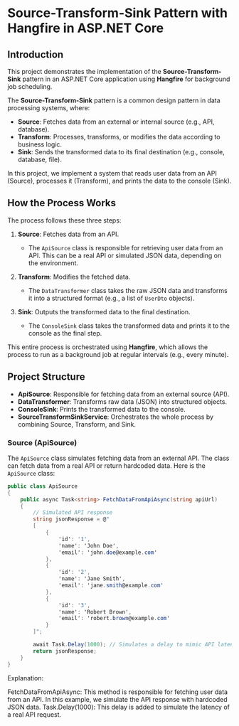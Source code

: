 # Source-Transform-Sink Pattern with Hangfire in ASP.NET Core

## Introduction

This project demonstrates the implementation of the **Source-Transform-Sink** pattern in an ASP.NET Core application using **Hangfire** for background job scheduling.

The **Source-Transform-Sink** pattern is a common design pattern in data processing systems, where:
- **Source**: Fetches data from an external or internal source (e.g., API, database).
- **Transform**: Processes, transforms, or modifies the data according to business logic.
- **Sink**: Sends the transformed data to its final destination (e.g., console, database, file).

In this project, we implement a system that reads user data from an API (Source), processes it (Transform), and prints the data to the console (Sink).

## How the Process Works

The process follows these three steps:

1. **Source**: Fetches data from an API.
   - The `ApiSource` class is responsible for retrieving user data from an API. This can be a real API or simulated JSON data, depending on the environment.
   
2. **Transform**: Modifies the fetched data.
   - The `DataTransformer` class takes the raw JSON data and transforms it into a structured format (e.g., a list of `UserDto` objects).
   
3. **Sink**: Outputs the transformed data to the final destination.
   - The `ConsoleSink` class takes the transformed data and prints it to the console as the final step.

This entire process is orchestrated using **Hangfire**, which allows the process to run as a background job at regular intervals (e.g., every minute).

## Project Structure

- **ApiSource**: Responsible for fetching data from an external source (API).
- **DataTransformer**: Transforms raw data (JSON) into structured objects.
- **ConsoleSink**: Prints the transformed data to the console.
- **SourceTransformSinkService**: Orchestrates the whole process by combining Source, Transform, and Sink.

### Source (ApiSource)

The `ApiSource` class simulates fetching data from an external API. The class can fetch data from a real API or return hardcoded data. Here is the `ApiSource` class:

```csharp
public class ApiSource
{
    public async Task<string> FetchDataFromApiAsync(string apiUrl)
    {
        // Simulated API response
        string jsonResponse = @"
        [
            {
                'id': '1',
                'name': 'John Doe',
                'email': 'john.doe@example.com'
            },
            {
                'id': '2',
                'name': 'Jane Smith',
                'email': 'jane.smith@example.com'
            },
            {
                'id': '3',
                'name': 'Robert Brown',
                'email': 'robert.brown@example.com'
            }
        ]";

        await Task.Delay(1000); // Simulates a delay to mimic API latency
        return jsonResponse;
    }
}
```
Explanation:

FetchDataFromApiAsync: This method is responsible for fetching user data from an API. In this example, we simulate the API response with hardcoded JSON data.
Task.Delay(1000): This delay is added to simulate the latency of a real API request.
